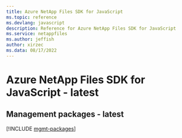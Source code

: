 ```yaml
---
title: Azure NetApp Files SDK for JavaScript
ms.topic: reference
ms.devlang: javascript
description: Reference for Azure NetApp Files SDK for JavaScript
ms.service: netappfiles
ms.author: jeffish
author: xirzec
ms.data: 08/17/2022
---
```

# Azure NetApp Files SDK for JavaScript - latest

## Management packages - latest
[!INCLUDE [mgmt-packages](netapp-files-mgmt-index.md)]